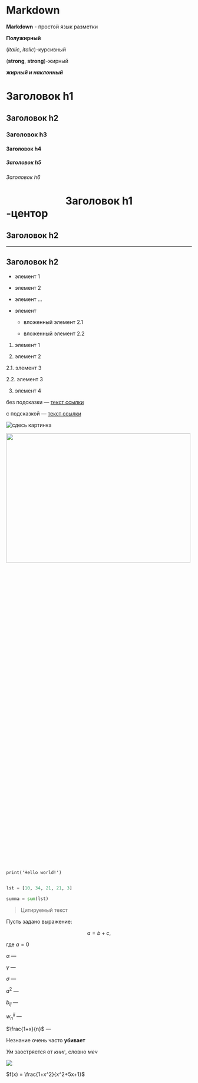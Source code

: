# Markdown

**Markdown** - простой язык разметки

 <strong>Полужирный </strong>

 (_italic_, *italic*)-курсивный

(__strong__, **strong**)-жирный

***жирный и наклонный***

# Заголовок h1

## Заголовок h2

### Заголовок h3

#### Заголовок h4

##### Заголовок h5

###### Заголовок h6

# <center> Заголовок h1 </center>-центор

## Заголовок h2

---

## Заголовок h2

+ элемент 1

- элемент 2

* элемент ...

* элемент

  * вложенный элемент 2.1

  * вложенный элемент 2.2

1. элемент 1

2. элемент 2

  2.1. элемент 3

  2.2. элемент 3

3. элемент 4

без подсказки — [текст ссылки](http://example.com/link)

c подсказкой — [текст ссылки](http://example.com/link "Подсказка")

![сдесь картинка](https://i.imgur.com/3uj9teq.png)

<img src=https://i.imgur.com/3uj9teq.png width=500px height=30%>

`print('Hello world!')`

```python

lst = [10, 34, 21, 21, 3]

summa = sum(lst)

```

> Цитируемый текст

Пусть задано выражение:

$$a = b +c,$$

где $a=0$

$\alpha$ — 

$\gamma$ —

$\sigma$ —

$a^2$ — 

$b_{ij}$ — 

$w^{ij}_n$ —

$\frac{1+x}{n}$ —

Незнание очень часто **убивает**

*Ум* заостряется от *книг*, словно *меч*

![](https://i.imgur.com/n59SqxM.jpg)

$f(x) = \frac{1+x^2}{x^2+5x+1}$